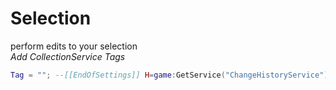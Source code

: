 # Selection
perform edits to your selection\
*Add CollectionService Tags*
```lua
Tag = ""; --[[EndOfSettings]] H=game:GetService("ChangeHistoryService");S=game.Selection:Get();C=game:GetService("CollectionService");H:SetWaypoint("TagAddStart") for k,v in pairs(S)do C:AddTag(v,Tag) end H:SetWaypoint("TagAddEnd")
```
